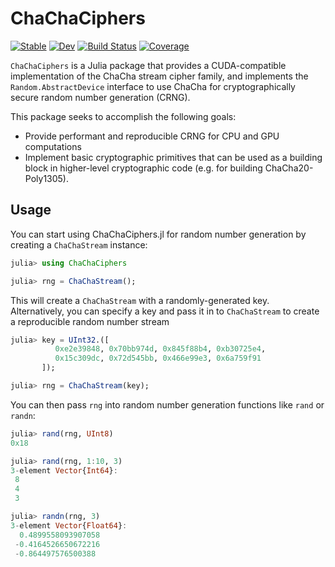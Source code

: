 # ChaChaCiphers

[![Stable](https://img.shields.io/badge/docs-stable-blue.svg)](https://kernelmethod.github.io/ChaChaCiphers.jl/stable)
[![Dev](https://img.shields.io/badge/docs-dev-blue.svg)](https://kernelmethod.github.io/ChaChaCiphers.jl/dev)
[![Build Status](https://github.com/kernelmethod/ChaChaCiphers.jl/actions/workflows/CI.yml/badge.svg?branch=main)](https://github.com/kernelmethod/ChaChaCiphers.jl/actions/workflows/CI.yml?query=branch%3Amain)
[![Coverage](https://codecov.io/gh/kernelmethod/ChaChaCiphers.jl/branch/main/graph/badge.svg)](https://codecov.io/gh/kernelmethod/ChaChaCiphers.jl)

`ChaChaCiphers` is a Julia package that provides a CUDA-compatible
implementation of the ChaCha stream cipher family, and implements the
`Random.AbstractDevice` interface to use ChaCha for cryptographically secure
random number generation (CRNG).

This package seeks to accomplish the following goals:

- Provide performant and reproducible CRNG for CPU and GPU computations
- Implement basic cryptographic primitives that can be used as a building block
  in higher-level cryptographic code (e.g. for building ChaCha20-Poly1305).

## Usage

You can start using ChaChaCiphers.jl for random number generation by creating a
`ChaChaStream` instance:

```julia
julia> using ChaChaCiphers

julia> rng = ChaChaStream();
```

This will create a `ChaChaStream` with a randomly-generated key. Alternatively,
you can specify a key and pass it in to `ChaChaStream` to create a reproducible
random number stream

```julia
julia> key = UInt32.([
          0xe2e39848, 0x70bb974d, 0x845f88b4, 0xb30725e4,
          0x15c309dc, 0x72d545bb, 0x466e99e3, 0x6a759f91
       ]);

julia> rng = ChaChaStream(key);
```

You can then pass `rng` into random number generation functions like `rand` or
`randn`:

```julia
julia> rand(rng, UInt8)
0x18

julia> rand(rng, 1:10, 3)
3-element Vector{Int64}:
 8
 4
 3

julia> randn(rng, 3)
3-element Vector{Float64}:
  0.4899558093907058
 -0.4164526650672216
 -0.864497576500388
```

